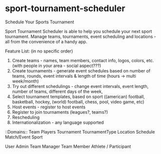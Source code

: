 # sport-tournament-scheduler
Schedule Your Sports Tournament

Sport Tournament Scheduler is able to help you schedule your next sport tournament. Manage teams, tournaments, event scheduling and locations - all from the convenience of a handy app. 

Feature List: (in no specific order)

1. Create teams - names, team members, contact info, logos, colors, etc. (with people in your area - social aspect???)
2. Create tournaments - generate event schedules based on number of teams, rounds, event intervals & length of time (hours -> multi week/month)
3. Try out different schedulings - change event intervals, event length, number of teams, different days of the week, 
4. Select tournament templates, based on sport ((american) football, basketball, hockey, (world) football, chess, pool, video game, etc)
5. Host events - register to host events
6. Register to join tournaments (leagues?, teams?)
7. Rescheduling
8. Internationalization - any language supported


::Domains::
Team
  Players
Tournament
  TournamentType
Location
Schedule
Match/Event
Sport


User
  Admin
  Team Manager
  Team Member
  Athlete / Participant
